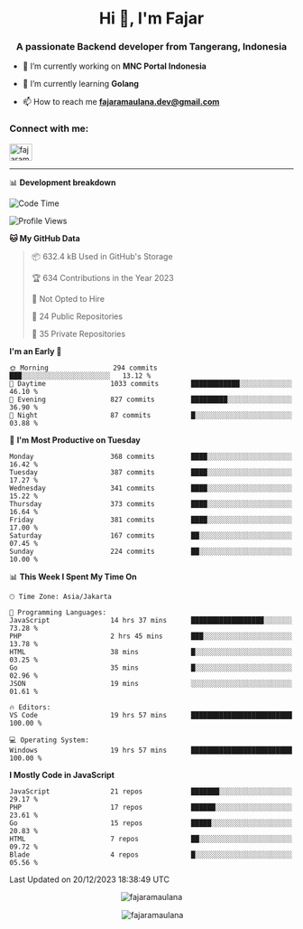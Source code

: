 <h1 align="center">Hi 👋, I'm Fajar</h1>
<h3 align="center">A passionate Backend developer from Tangerang, Indonesia</h3>

<!-- <p align="left"> <img src="https://komarev.com/ghpvc/?username=fajaramaulana&label=Profile%20views&color=0e75b6&style=flat" alt="fajaramaulana" /> </p> -->

- 🔭 I’m currently working on **MNC Portal Indonesia**

- 🌱 I’m currently learning **Golang**

- 📫 How to reach me **fajaramaulana.dev@gmail.com**

<h3 align="left">Connect with me:</h3>
<p align="left">
<a href="https://linkedin.com/in/fajar-agus-maulana-73533a180/" target="blank"><img align="center" src="https://raw.githubusercontent.com/rahuldkjain/github-profile-readme-generator/master/src/images/icons/Social/linked-in-alt.svg" alt="fajaramaulana" height="30" width="40" /></a>
</p>

-------

📊 **Development breakdown**
<!--START_SECTION:waka-->
![Code Time](http://img.shields.io/badge/Code%20Time-1%2C534%20hrs%2057%20mins-blue)

![Profile Views](http://img.shields.io/badge/Profile%20Views-4-blue)

**🐱 My GitHub Data** 

> 📦 632.4 kB Used in GitHub's Storage 
 > 
> 🏆 634 Contributions in the Year 2023
 > 
> 🚫 Not Opted to Hire
 > 
> 📜 24 Public Repositories 
 > 
> 🔑 35 Private Repositories 
 > 
**I'm an Early 🐤** 

```text
🌞 Morning                294 commits         ███░░░░░░░░░░░░░░░░░░░░░░   13.12 % 
🌆 Daytime                1033 commits        ████████████░░░░░░░░░░░░░   46.10 % 
🌃 Evening                827 commits         █████████░░░░░░░░░░░░░░░░   36.90 % 
🌙 Night                  87 commits          █░░░░░░░░░░░░░░░░░░░░░░░░   03.88 % 
```
📅 **I'm Most Productive on Tuesday** 

```text
Monday                   368 commits         ████░░░░░░░░░░░░░░░░░░░░░   16.42 % 
Tuesday                  387 commits         ████░░░░░░░░░░░░░░░░░░░░░   17.27 % 
Wednesday                341 commits         ████░░░░░░░░░░░░░░░░░░░░░   15.22 % 
Thursday                 373 commits         ████░░░░░░░░░░░░░░░░░░░░░   16.64 % 
Friday                   381 commits         ████░░░░░░░░░░░░░░░░░░░░░   17.00 % 
Saturday                 167 commits         ██░░░░░░░░░░░░░░░░░░░░░░░   07.45 % 
Sunday                   224 commits         ██░░░░░░░░░░░░░░░░░░░░░░░   10.00 % 
```


📊 **This Week I Spent My Time On** 

```text
🕑︎ Time Zone: Asia/Jakarta

💬 Programming Languages: 
JavaScript               14 hrs 37 mins      ██████████████████░░░░░░░   73.28 % 
PHP                      2 hrs 45 mins       ███░░░░░░░░░░░░░░░░░░░░░░   13.78 % 
HTML                     38 mins             █░░░░░░░░░░░░░░░░░░░░░░░░   03.25 % 
Go                       35 mins             █░░░░░░░░░░░░░░░░░░░░░░░░   02.96 % 
JSON                     19 mins             ░░░░░░░░░░░░░░░░░░░░░░░░░   01.61 % 

🔥 Editors: 
VS Code                  19 hrs 57 mins      █████████████████████████   100.00 % 

💻 Operating System: 
Windows                  19 hrs 57 mins      █████████████████████████   100.00 % 
```

**I Mostly Code in JavaScript** 

```text
JavaScript               21 repos            ███████░░░░░░░░░░░░░░░░░░   29.17 % 
PHP                      17 repos            ██████░░░░░░░░░░░░░░░░░░░   23.61 % 
Go                       15 repos            █████░░░░░░░░░░░░░░░░░░░░   20.83 % 
HTML                     7 repos             ██░░░░░░░░░░░░░░░░░░░░░░░   09.72 % 
Blade                    4 repos             █░░░░░░░░░░░░░░░░░░░░░░░░   05.56 % 
```




 Last Updated on 20/12/2023 18:38:49 UTC
<!--END_SECTION:waka-->
<p align="center"><img align="center" src="https://github-readme-stats.vercel.app/api/top-langs?username=fajaramaulana&show_icons=true&locale=en&layout=compact" alt="fajaramaulana" /></p>

<p align="center">&nbsp;<img align="center" src="https://github-readme-stats.vercel.app/api?username=fajaramaulana&show_icons=true&locale=en" alt="fajaramaulana" /></p>
